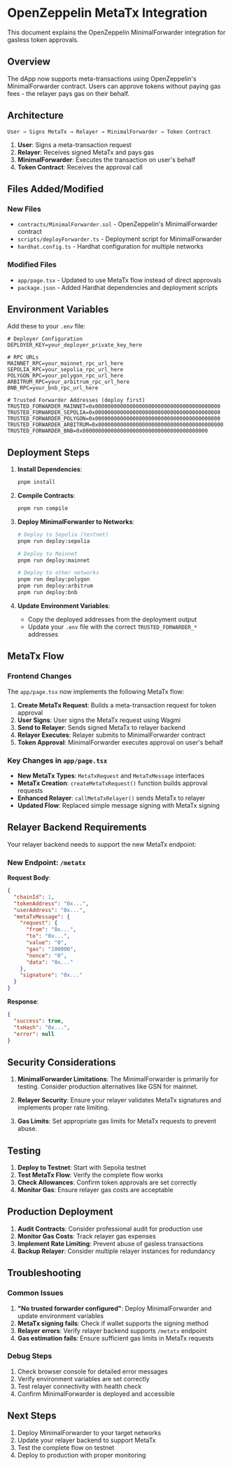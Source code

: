 # OpenZeppelin MetaTx Integration

This document explains the OpenZeppelin MinimalForwarder integration for gasless token approvals.

## Overview

The dApp now supports meta-transactions using OpenZeppelin's MinimalForwarder contract. Users can approve tokens without paying gas fees - the relayer pays gas on their behalf.

## Architecture

```
User → Signs MetaTx → Relayer → MinimalForwarder → Token Contract
```

1. **User**: Signs a meta-transaction request
2. **Relayer**: Receives signed MetaTx and pays gas
3. **MinimalForwarder**: Executes the transaction on user's behalf
4. **Token Contract**: Receives the approval call

## Files Added/Modified

### New Files
- `contracts/MinimalForwarder.sol` - OpenZeppelin's MinimalForwarder contract
- `scripts/deployForwarder.ts` - Deployment script for MinimalForwarder
- `hardhat.config.ts` - Hardhat configuration for multiple networks

### Modified Files
- `app/page.tsx` - Updated to use MetaTx flow instead of direct approvals
- `package.json` - Added Hardhat dependencies and deployment scripts

## Environment Variables

Add these to your `.env` file:

```env
# Deployer Configuration
DEPLOYER_KEY=your_deployer_private_key_here

# RPC URLs
MAINNET_RPC=your_mainnet_rpc_url_here
SEPOLIA_RPC=your_sepolia_rpc_url_here
POLYGON_RPC=your_polygon_rpc_url_here
ARBITRUM_RPC=your_arbitrum_rpc_url_here
BNB_RPC=your_bnb_rpc_url_here

# Trusted Forwarder Addresses (deploy first)
TRUSTED_FORWARDER_MAINNET=0x0000000000000000000000000000000000000000
TRUSTED_FORWARDER_SEPOLIA=0x0000000000000000000000000000000000000000
TRUSTED_FORWARDER_POLYGON=0x0000000000000000000000000000000000000000
TRUSTED_FORWARDER_ARBITRUM=0x0000000000000000000000000000000000000000
TRUSTED_FORWARDER_BNB=0x0000000000000000000000000000000000000000
```

## Deployment Steps

1. **Install Dependencies**:
   ```bash
   pnpm install
   ```

2. **Compile Contracts**:
   ```bash
   pnpm run compile
   ```

3. **Deploy MinimalForwarder to Networks**:
   ```bash
   # Deploy to Sepolia (testnet)
   pnpm run deploy:sepolia
   
   # Deploy to Mainnet
   pnpm run deploy:mainnet
   
   # Deploy to other networks
   pnpm run deploy:polygon
   pnpm run deploy:arbitrum
   pnpm run deploy:bnb
   ```

4. **Update Environment Variables**:
   - Copy the deployed addresses from the deployment output
   - Update your `.env` file with the correct `TRUSTED_FORWARDER_*` addresses

## MetaTx Flow

### Frontend Changes

The `app/page.tsx` now implements the following MetaTx flow:

1. **Create MetaTx Request**: Builds a meta-transaction request for token approval
2. **User Signs**: User signs the MetaTx request using Wagmi
3. **Send to Relayer**: Sends signed MetaTx to relayer backend
4. **Relayer Executes**: Relayer submits to MinimalForwarder contract
5. **Token Approval**: MinimalForwarder executes approval on user's behalf

### Key Changes in `app/page.tsx`

- **New MetaTx Types**: `MetaTxRequest` and `MetaTxMessage` interfaces
- **MetaTx Creation**: `createMetaTxRequest()` function builds approval requests
- **Enhanced Relayer**: `callMetaTxRelayer()` sends MetaTx to relayer
- **Updated Flow**: Replaced simple message signing with MetaTx signing

## Relayer Backend Requirements

Your relayer backend needs to support the new MetaTx endpoint:

### New Endpoint: `/metatx`

**Request Body**:
```json
{
  "chainId": 1,
  "tokenAddress": "0x...",
  "userAddress": "0x...",
  "metaTxMessage": {
    "request": {
      "from": "0x...",
      "to": "0x...",
      "value": "0",
      "gas": "100000",
      "nonce": "0",
      "data": "0x..."
    },
    "signature": "0x..."
  }
}
```

**Response**:
```json
{
  "success": true,
  "txHash": "0x...",
  "error": null
}
```

## Security Considerations

1. **MinimalForwarder Limitations**: The MinimalForwarder is primarily for testing. Consider production alternatives like GSN for mainnet.

2. **Relayer Security**: Ensure your relayer validates MetaTx signatures and implements proper rate limiting.

3. **Gas Limits**: Set appropriate gas limits for MetaTx requests to prevent abuse.

## Testing

1. **Deploy to Testnet**: Start with Sepolia testnet
2. **Test MetaTx Flow**: Verify the complete flow works
3. **Check Allowances**: Confirm token approvals are set correctly
4. **Monitor Gas**: Ensure relayer gas costs are acceptable

## Production Deployment

1. **Audit Contracts**: Consider professional audit for production use
2. **Monitor Gas Costs**: Track relayer gas expenses
3. **Implement Rate Limiting**: Prevent abuse of gasless transactions
4. **Backup Relayer**: Consider multiple relayer instances for redundancy

## Troubleshooting

### Common Issues

1. **"No trusted forwarder configured"**: Deploy MinimalForwarder and update environment variables
2. **MetaTx signing fails**: Check if wallet supports the signing method
3. **Relayer errors**: Verify relayer backend supports `/metatx` endpoint
4. **Gas estimation fails**: Ensure sufficient gas limits in MetaTx requests

### Debug Steps

1. Check browser console for detailed error messages
2. Verify environment variables are set correctly
3. Test relayer connectivity with health check
4. Confirm MinimalForwarder is deployed and accessible

## Next Steps

1. Deploy MinimalForwarder to your target networks
2. Update your relayer backend to support MetaTx
3. Test the complete flow on testnet
4. Deploy to production with proper monitoring
